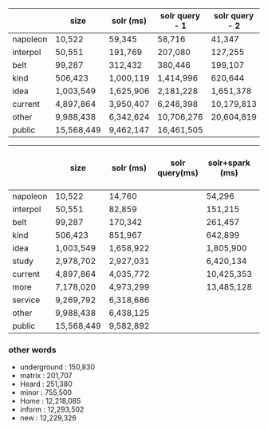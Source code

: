|          | size       | solr (ms) | solr query - 1 | solr query - 2  | solr+spark (ms) | query on spark (ms) | solr+hdfs (ms) |
|----------|------------|-----------|----------------|-----------------|-----------------|---------------------|----------------|
| napoleon | 10,522     | 59,345   |    58,716      |    41,347        |      23,196      |         14,532      |     2,254,306    |
| interpol | 50,551     | 191,769  |    207,080     |    127,255       |     152,145      |        149,624      |     2,256,404    |
| belt     | 99,287     | 312,432  |    380,446     |    199,107       |     182,208      |        29,771       |     2,286,729    |
| kind     | 506,423    | 1,000,119 |   1,414,996    |   620,644       |     261,689      |        625,148      |     2,296,842    |
| idea     | 1,003,549  | 1,625,906  |   2,181,228    |   1,651,378    |    1,720,868      |      1,670,571      |     2,402,400    |
| current  | 4,897,864  | 3,950,407 |   6,248,398    |   10,179,813    |    9,797,357      |     9,716,030       |     2,344,478    |
| other    | 9,988,438  | 6,342,624 |   10,706,276   |   20,604,819    |   19,737,940      |     18,481,440      |     2,494,579    |
| public   | 15,568,449 | 9,462,147 |   16,461,505   |   		       |   28,968,021      |     28,510,885      |     2,513,627    |


|          | size       | solr (ms) | solr query(ms) | solr+spark (ms) | query on spark (ms) | solr+hdfs (ms) |
|----------|------------|-----------|----------------|-----------------|---------------------|----------------|
| napoleon | 10,522     |   14,760  |       |    54,296   |           |         |
| interpol | 50,551     |   82,859  |       |   151,215   |           |         |
| belt     | 99,287     |  170,342  |       |   261,457   |           |         |
| kind     | 506,423    |  851,967  |       |   642,899   |           |         |
| idea     | 1,003,549  | 1,658,922 |       |  1,805,900  |           |         |
| study    | 2,978,702  | 2,927,031 |       |  6,420,134  |           |         |
| current  | 4,897,864  | 4,035,772 |       | 10,425,353  |           |         |
| more     | 7,178,020  | 4,973,299 |       | 13,485,128  |           |         |
| service  | 9,269,792  | 6,318,686 |       |        |           |         |
| other    | 9,988,438  | 6,438,125 |       |        |           |         |
| public   | 15,568,449 | 9,582,892 |       |        |           |         |

### other words
- underground : 150,830
- matrix : 201,707
- Heard : 251,380
- minor : 755,500
- Home : 12,218,085
- inform : 12,293,502
- new : 12,229,326
